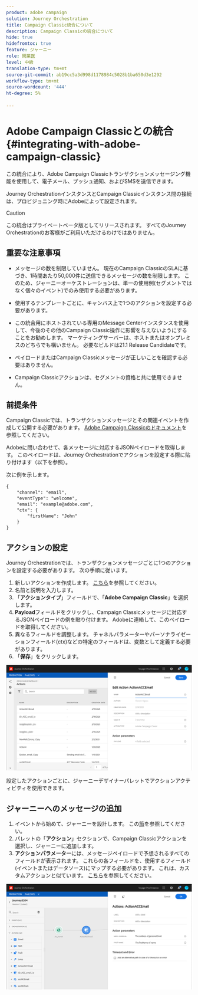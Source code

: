 ```yaml
---
product: adobe campaign
solution: Journey Orchestration
title: Campaign Classic統合について
description: Campaign Classicの統合について
hide: true
hidefromtoc: true
feature: ジャーニー
role: 開業医
level: 中級
translation-type: tm+mt
source-git-commit: ab19cc5a3d998d1178984c5028b1ba650d3e1292
workflow-type: tm+mt
source-wordcount: '444'
ht-degree: 5%

---
```



# Adobe Campaign Classicとの統合{#integrating-with-adobe-campaign-classic}

この統合により、Adobe Campaign Classicトランザクションメッセージング機能を使用して、電子メール、プッシュ通知、およびSMSを送信できます。

Journey OrchestrationインスタンスとCampaign Classicインスタンス間の接続は、プロビジョニング時にAdobeによって設定されます。

>[!CAUTION]
>
> この統合はプライベートベータ版としてリリースされます。 すべてのJourney Orchestrationのお客様がご利用いただけるわけではありません。

## 重要な注意事項

* メッセージの数を制限していません。 現在のCampaign ClassicのSLAに基づき、1時間あたり50,000件に送信できるメッセージの数を制限します。 このため、ジャーニーオーケストレーションは、単一の使用例(セグメントではなく個々のイベント)でのみ使用する必要があります。

* 使用するテンプレートごとに、キャンバス上で1つのアクションを設定する必要があります。

* この統合用にホストされている専用のMessage Centerインスタンスを使用して、今後のその他のCampaign Classic操作に影響を与えないようにすることをお勧めします。 マーケティングサーバーは、ホストまたはオンプレミスのどちらでも構いません。 必要なビルドは21.1 Release Candidateです。

* ペイロードまたはCampaign Classicメッセージが正しいことを確認する必要はありません。

* Campaign Classicアクションは、セグメントの資格と共に使用できません。

## 前提条件

Campaign Classicでは、トランザクションメッセージとその関連イベントを作成して公開する必要があります。 [Adobe Campaign Classicのドキュメント](https://experienceleague.adobe.com/docs/campaign-classic/using/transactional-messaging/introduction/about-transactional-messaging.html#transactional-messaging)を参照してください。

Adobeに問い合わせて、各メッセージに対応するJSONペイロードを取得します。 このペイロードは、Journey Orchestrationでアクションを設定する際に貼り付けます（以下を参照）。

次に例を示します。

```
{
    "channel": "email",
    "eventType": "welcome",
    "email": "example@adobe.com",
    "ctx": {
        "firstName": "John"
    }
}
```

## アクションの設定

Journey Orchestrationでは、トランザクションメッセージごとに1つのアクションを設定する必要があります。 次の手順に従います。

1. 新しいアクションを作成します。 [こちら](../action/action.md)を参照してください。
1. 名前と説明を入力します。
1. 「**アクションタイプ**」フィールドで、「**Adobe Campaign Classic**」を選択します。
1. **Payload**&#x200B;フィールドをクリックし、Campaign Classicメッセージに対応するJSONペイロードの例を貼り付けます。 Adobeに連絡して、このペイロードを取得してください。
1. 異なるフィールドを調整します。 チャネルパラメーターやパーソナライゼーションフィールド(ctx)などの特定のフィールドは、変数として定義する必要があります。
1. 「**保存**」をクリックします。

![](../assets/accintegration1.png)

設定したアクションごとに、ジャーニーデザイナーパレットでアクションアクティビティを使用できます。

## ジャーニーへのメッセージの追加

1. イベントから始めて、ジャーニーを設計します。 この[節](../building-journeys/journey.md)を参照してください。
1. パレットの「**アクション**」セクションで、Campaign Classicアクションを選択し、ジャーニーに追加します。
1. **アクションパラメーター**&#x200B;には、メッセージペイロードで予想されるすべてのフィールドが表示されます。 これらの各フィールドを、使用するフィールド(イベントまたはデータソース)にマップする必要があります。 これは、カスタムアクションと似ています。 [こちら](../building-journeys/using-custom-actions.md)を参照してください。

![](../assets/accintegration2.png)

